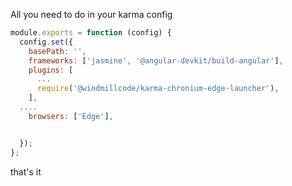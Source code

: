 All you need to do in your karma config

```js
module.exports = function (config) {
  config.set({
    basePath: '',
    frameworks: ['jasmine', '@angular-devkit/build-angular'],
    plugins: [
      ...
      require('@windmillcode/karma-chronium-edge-launcher'),
    ],
  ....
    browsers: ['Edge'],


  });
};

```
that's it
